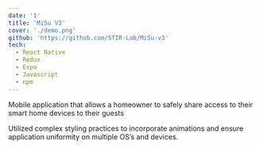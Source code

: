```yaml
---
date: '1'
title: 'MiSu V3'
cover: './demo.png'
github: 'https://github.com/STIR-Lab/MiSu-v3'
tech:
  - React Native
  - Redux
  - Expo
  - Javascript
  - npm
---
```


Mobile application that allows a homeowner to safely share access to their smart home devices to their guests

Utilized complex styling practices to incorporate animations and ensure application uniformity on multiple OS’s and devices.
